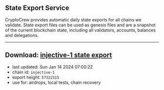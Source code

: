 ## State Export Service
CryptoCrew provides automatic daily state exports for all chains we validate. State export files can be used as genesis files and are a snapshot of the current blockchain state, including all validators, accounts, balances and delegations.

---
**Download: [injective-1 state export](https://dl.ccvalidators.com/SERVICE/injective/injective-1_export_57322315.json)**
---

- last updated: Sun Jan 14 2024 07:00:22
- chain id: `injective-1`
- export height: `57322315`
- use for: airdrops, local tests, chain recovery

